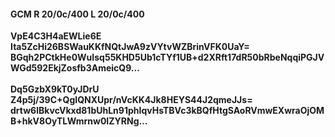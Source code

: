 #### GCM R 20/0c/400 L 20/0c/400
**VpE4C3H4aEWLie6E**<br/>**Ita5ZcHi26BSWauKKfNQtJwA9zVYtvWZBrinVFK0UaY=**<br/>**BGqh2PCtkHe0WuIsq55KHD5Ub1cTYf1UB+d2XRft17dR50bRbeNqqiPGJVWGd592EkjZosfb3AmeicQ9...**<br/><br/>
**Dq5GzbX9kT0yJDrU**<br/>**Z4p5j/39C+QgIQNXUpr/nVcKK4Jk8HEYS44J2qmeJJs=**<br/>**drtw6lBkvcVkxd81bUhLn91phIqvHsTBVc3kBQfHtgSAoRVmwEXwraOjOMB+hkV8OyTLWmrnw0IZYRNg...**